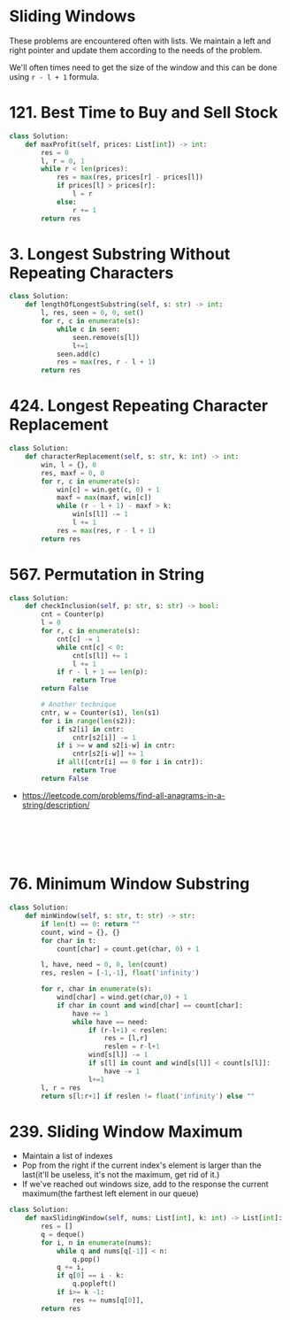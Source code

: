 # Sliding Windows

These problems are encountered often with lists. We maintain a left and right pointer and update them according to the needs of the problem.

We'll often times need to get the size of the window and this can be done using `r - l + 1` formula.

# 121. Best Time to Buy and Sell Stock

```python
class Solution:
    def maxProfit(self, prices: List[int]) -> int:
        res = 0
        l, r = 0, 1
        while r < len(prices):
            res = max(res, prices[r] - prices[l])
            if prices[l] > prices[r]:
                l = r
            else:
                r += 1
        return res
```

# 3. Longest Substring Without Repeating Characters

```python
class Solution:
    def lengthOfLongestSubstring(self, s: str) -> int:
        l, res, seen = 0, 0, set()
        for r, c in enumerate(s):
            while c in seen:
                seen.remove(s[l])
                l+=1
            seen.add(c)
            res = max(res, r - l + 1)
        return res
```

# 424. Longest Repeating Character Replacement

```python
class Solution:
    def characterReplacement(self, s: str, k: int) -> int:
        win, l = {}, 0
        res, maxf = 0, 0
        for r, c in enumerate(s):
            win[c] = win.get(c, 0) + 1
            maxf = max(maxf, win[c])
            while (r - l + 1) - maxf > k:
                win[s[l]] -= 1
                l += 1
            res = max(res, r - l + 1)
        return res
```

# 567. Permutation in String

```python
class Solution:
    def checkInclusion(self, p: str, s: str) -> bool:
        cnt = Counter(p)
        l = 0
        for r, c in enumerate(s):
            cnt[c] -= 1
            while cnt[c] < 0:
                cnt[s[l]] += 1
                l += 1
            if r - l + 1 == len(p):
                return True
        return False

        # Another technique
        cntr, w = Counter(s1), len(s1)
        for i in range(len(s2)):
            if s2[i] in cntr:
                cntr[s2[i]] -= 1
            if i >= w and s2[i-w] in cntr:
                cntr[s2[i-w]] += 1
            if all([cntr[i] == 0 for i in cntr]):
                return True
        return False
```

- https://leetcode.com/problems/find-all-anagrams-in-a-string/description/

#

```python
```

#

```python
```

# 76. Minimum Window Substring

```python
class Solution:
    def minWindow(self, s: str, t: str) -> str:
        if len(t) == 0: return ""
        count, wind = {}, {}
        for char in t:
            count[char] = count.get(char, 0) + 1

        l, have, need = 0, 0, len(count)
        res, reslen = [-1,-1], float('infinity')

        for r, char in enumerate(s):
            wind[char] = wind.get(char,0) + 1
            if char in count and wind[char] == count[char]:
                have += 1
                while have == need:
                    if (r-l+1) < reslen:
                        res = [l,r]
                        reslen = r-l+1
                    wind[s[l]] -= 1
                    if s[l] in count and wind[s[l]] < count[s[l]]:
                        have -= 1
                    l+=1
        l, r = res
        return s[l:r+1] if reslen != float('infinity') else ""
```

# 239. Sliding Window Maximum

- Maintain a list of indexes
- Pop from the right if the current index's element is larger than the last(it'll be useless, it's not the maximum, get rid of it.)
- If we've reached out windows size, add to the response the current maximum(the farthest left element in our queue)

```python
class Solution:
    def maxSlidingWindow(self, nums: List[int], k: int) -> List[int]:
        res = []
        q = deque()
        for i, n in enumerate(nums):
            while q and nums[q[-1]] < n:
                q.pop()
            q += i,
            if q[0] == i - k:
                q.popleft()
            if i>= k -1:
                res += nums[q[0]],
        return res
```
